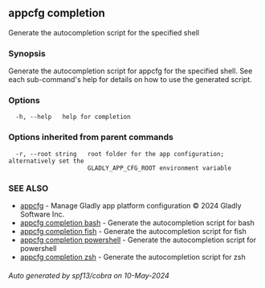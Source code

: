 ## appcfg completion

Generate the autocompletion script for the specified shell

### Synopsis

Generate the autocompletion script for appcfg for the specified shell.
See each sub-command's help for details on how to use the generated script.


### Options

```
  -h, --help   help for completion
```

### Options inherited from parent commands

```
  -r, --root string   root folder for the app configuration; alternatively set the
                      GLADLY_APP_CFG_ROOT environment variable
```

### SEE ALSO

* [appcfg](appcfg.md)	 - Manage Gladly app platform configuration © 2024 Gladly Software Inc.
* [appcfg completion bash](appcfg_completion_bash.md)	 - Generate the autocompletion script for bash
* [appcfg completion fish](appcfg_completion_fish.md)	 - Generate the autocompletion script for fish
* [appcfg completion powershell](appcfg_completion_powershell.md)	 - Generate the autocompletion script for powershell
* [appcfg completion zsh](appcfg_completion_zsh.md)	 - Generate the autocompletion script for zsh

###### Auto generated by spf13/cobra on 10-May-2024
